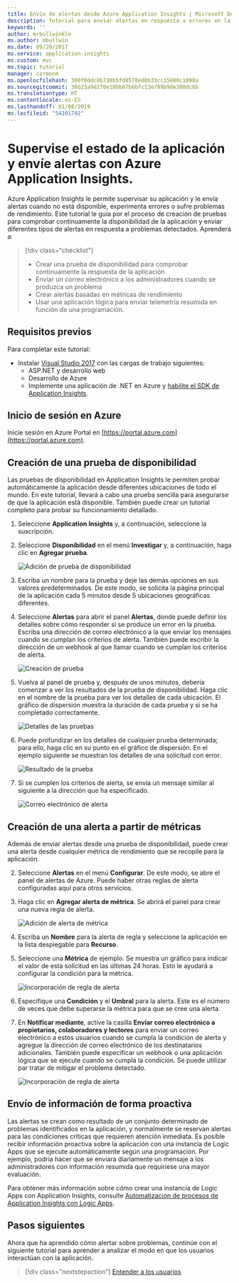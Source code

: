 ```yaml
---
title: Envío de alertas desde Azure Application Insights | Microsoft Docs
description: Tutorial para enviar alertas en respuesta a errores en la aplicación con Azure Application Insights.
keywords: ''
author: mrbullwinkle
ms.author: mbullwin
ms.date: 09/20/2017
ms.service: application-insights
ms.custom: mvc
ms.topic: tutorial
manager: carmonm
ms.openlocfilehash: 300f0ddc8b738b5fd8578ed0b33cc15000c1098a
ms.sourcegitcommit: 30d23a9d270e10bb87b6bfc13e789b9de300dc6b
ms.translationtype: HT
ms.contentlocale: es-ES
ms.lasthandoff: 01/08/2019
ms.locfileid: "54101792"
---
```

# <a name="monitor-and-alert-on-application-health-with-azure-application-insights"></a>Supervise el estado de la aplicación y envíe alertas con Azure Application Insights.

Azure Application Insights le permite supervisar su aplicación y le envía alertas cuando no está disponible, experimenta errores o sufre problemas de rendimiento.  Este tutorial le guía por el proceso de creación de pruebas para comprobar continuamente la disponibilidad de la aplicación y enviar diferentes tipos de alertas en respuesta a problemas detectados.  Aprenderá a:

> [!div class="checklist"]
> * Crear una prueba de disponibilidad para comprobar continuamente la respuesta de la aplicación
> * Enviar un correo electrónico a los administradores cuando se produzca un problema
> * Crear alertas basadas en métricas de rendimiento 
> * Usar una aplicación lógica para enviar telemetría resumida en función de una programación.


## <a name="prerequisites"></a>Requisitos previos

Para completar este tutorial:

- Instalar [Visual Studio 2017](https://www.visualstudio.com/downloads/) con las cargas de trabajo siguientes:
    - ASP.NET y desarrollo web
    - Desarrollo de Azure
    - Implemente una aplicación de .NET en Azure y [habilite el SDK de Application Insights](../../azure-monitor/app/asp-net.md). 


## <a name="log-in-to-azure"></a>Inicio de sesión en Azure
Inicie sesión en Azure Portal en [https://portal.azure.com](https://portal.azure.com).

## <a name="create-availability-test"></a>Creación de una prueba de disponibilidad
Las pruebas de disponibilidad en Application Insights le permiten probar automáticamente la aplicación desde diferentes ubicaciones de todo el mundo.   En este tutorial, llevará a cabo una prueba sencilla para asegurarse de que la aplicación está disponible.  También puede crear un tutorial completo para probar su funcionamiento detallado. 

1. Seleccione **Application Insights** y, a continuación, seleccione la suscripción.  
1. Seleccione **Disponibilidad** en el menú **Investigar** y, a continuación, haga clic en **Agregar prueba**.
 
    ![Adición de prueba de disponibilidad](media/tutorial-alert/add-test.png)

2. Escriba un nombre para la prueba y deje las demás opciones en sus valores predeterminados.  De este modo, se solicita la página principal de la aplicación cada 5 minutos desde 5 ubicaciones geográficas diferentes. 
3. Seleccione **Alertas** para abrir el panel **Alertas**, donde puede definir los detalles sobre cómo responder si se produce un error en la prueba. Escriba una dirección de correo electrónico a la que enviar los mensajes cuando se cumplan los criterios de alerta.  También puede escribir la dirección de un webhook al que llamar cuando se cumplan los criterios de alerta.

    ![Creación de prueba](media/tutorial-alert/create-test.png)
 
4. Vuelva al panel de prueba y, después de unos minutos, debería comenzar a ver los resultados de la prueba de disponibilidad.  Haga clic en el nombre de la prueba para ver los detalles de cada ubicación.  El gráfico de dispersión muestra la duración de cada prueba y si se ha completado correctamente.

    ![Detalles de las pruebas](media/tutorial-alert/test-details.png)

5.  Puede profundizar en los detalles de cualquier prueba determinada; para ello, haga clic en su punto en el gráfico de dispersión.  En el ejemplo siguiente se muestran los detalles de una solicitud con error.

    ![Resultado de la prueba](media/tutorial-alert/test-result.png)
  
6. Si se cumplen los criterios de alerta, se envía un mensaje similar al siguiente a la dirección que ha especificado.

    ![Correo electrónico de alerta](media/tutorial-alert/alert-mail.png)


## <a name="create-an-alert-from-metrics"></a>Creación de una alerta a partir de métricas
Además de enviar alertas desde una prueba de disponibilidad, puede crear una alerta desde cualquier métrica de rendimiento que se recopile para la aplicación.

2. Seleccione **Alertas** en el menú **Configurar**.  De este modo, se abre el panel de alertas de Azure.  Puede haber otras reglas de alerta configuradas aquí para otros servicios.
3. Haga clic en **Agregar alerta de métrica**.  Se abrirá el panel para crear una nueva regla de alerta.

    ![Adición de alerta de métrica](media/tutorial-alert/add-metric-alert.png)

4. Escriba un **Nombre** para la alerta de regla y seleccione la aplicación en la lista desplegable para **Recurso**.
5. Seleccione una **Métrica** de ejemplo.  Se muestra un gráfico para indicar el valor de esta solicitud en las últimas 24 horas.  Esto le ayudará a configurar la condición para la métrica.

    ![Incorporación de regla de alerta](media/tutorial-alert/add-alert-01.png)

6. Especifique una **Condición** y el **Umbral** para la alerta. Este es el número de veces que debe superarse la métrica para que se cree una alerta. 
6. En **Notificar mediante**, active la casilla **Enviar correo electrónico a propietarios, colaboradores y lectores** para enviar un correo electrónico a estos usuarios cuando se cumpla la condición de alerta y agregue la dirección de correo electrónico de los destinatarios adicionales.  También puede especificar un webhook o una aplicación lógica que se ejecute cuando se cumpla la condición.  Se puede utilizar par tratar de mitigar el problema detectado. 

    ![Incorporación de regla de alerta](media/tutorial-alert/add-alert-02.png)


## <a name="proactively-send-information"></a>Envío de información de forma proactiva
Las alertas se crean como resultado de un conjunto determinado de problemas identificados en la aplicación, y normalmente se reservan alertas para las condiciones críticas que requieren atención inmediata.  Es posible recibir información proactiva sobre la aplicación con una instancia de Logic Apps que se ejecute automáticamente según una programación.  Por ejemplo, podría hacer que se enviara diariamente un mensaje a los administradores con información resumida que requiriese una mayor evaluación.

Para obtener más información sobre cómo crear una instancia de Logic Apps con Application Insights, consulte [Automatización de procesos de Application Insights con Logic Apps](../../azure-monitor/app/automate-with-logic-apps.md).

## <a name="next-steps"></a>Pasos siguientes
Ahora que ha aprendido cómo alertar sobre problemas, continúe con el siguiente tutorial para aprender a analizar el modo en que los usuarios interactúan con la aplicación.

> [!div class="nextstepaction"]
> [Entender a los usuarios](../../azure-monitor/learn/tutorial-users.md)